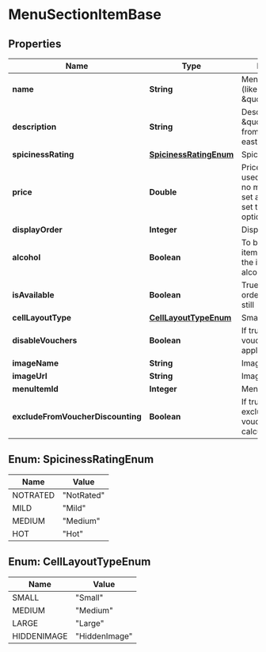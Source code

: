 
# MenuSectionItemBase

## Properties
Name | Type | Description | Notes
------------ | ------------- | ------------- | -------------
**name** | **String** | Menu item name (like \&quot;Korma\&quot;) |  [optional]
**description** | **String** | Description (like \&quot;A lovely dish from the east\&quot;) |  [optional]
**spicinessRating** | [**SpicinessRatingEnum**](#SpicinessRatingEnum) | Spiciness rating |  [optional]
**price** | **Double** | Price - this is only used when there is no master option set and should be set to 0 if a master option set exists. |  [optional]
**displayOrder** | **Integer** | Display order |  [optional]
**alcohol** | **Boolean** | To be set true if the item or an option of the item contains an alcoholic drink. |  [optional]
**isAvailable** | **Boolean** | True if we accept orders for this item still |  [optional]
**cellLayoutType** | [**CellLayoutTypeEnum**](#CellLayoutTypeEnum) | Small | Medium | Large  Affects the layout of the menu. |  [optional]
**disableVouchers** | **Boolean** | If true, then vouchers won&#39;t be applied for this item |  [optional]
**imageName** | **String** | Image url |  [optional]
**imageUrl** | **String** | Image url |  [optional]
**menuItemId** | **Integer** | Menu Item Id |  [optional]
**excludeFromVoucherDiscounting** | **Boolean** | If true, the item is excluded from voucher discount calculations |  [optional]


<a name="SpicinessRatingEnum"></a>
## Enum: SpicinessRatingEnum
Name | Value
---- | -----
NOTRATED | &quot;NotRated&quot;
MILD | &quot;Mild&quot;
MEDIUM | &quot;Medium&quot;
HOT | &quot;Hot&quot;


<a name="CellLayoutTypeEnum"></a>
## Enum: CellLayoutTypeEnum
Name | Value
---- | -----
SMALL | &quot;Small&quot;
MEDIUM | &quot;Medium&quot;
LARGE | &quot;Large&quot;
HIDDENIMAGE | &quot;HiddenImage&quot;



